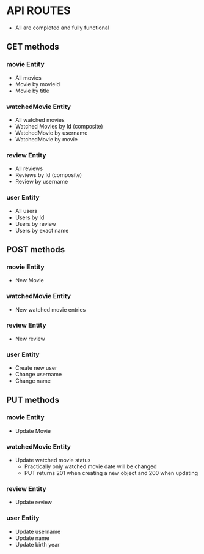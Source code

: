 # API ROUTES
- All are completed and fully functional
## GET methods

### movie Entity
- All movies
- Movie by movieId
- Movie by title

### watchedMovie Entity
- All watched movies
- Watched Movies by Id (composite)
- WatchedMovie by username
- WatchedMovie by movie

### review Entity
- All reviews
- Reviews by Id (composite)
- Review by username

### user Entity
- All users
- Users by Id
- Users by review
- Users by exact name

## POST methods

### movie Entity
- New Movie

### watchedMovie Entity
- New watched movie entries

### review Entity
- New review
  
### user Entity
- Create new user
- Change username
- Change name
  
## PUT methods

### movie Entity
- Update Movie

### watchedMovie Entity
- Update watched movie status
  - Practically only watched movie date will be changed
  -  PUT returns 201 when creating a new object and 200 when updating

### review Entity
- Update review

### user Entity
- Update username
- Update name
- Update birth year